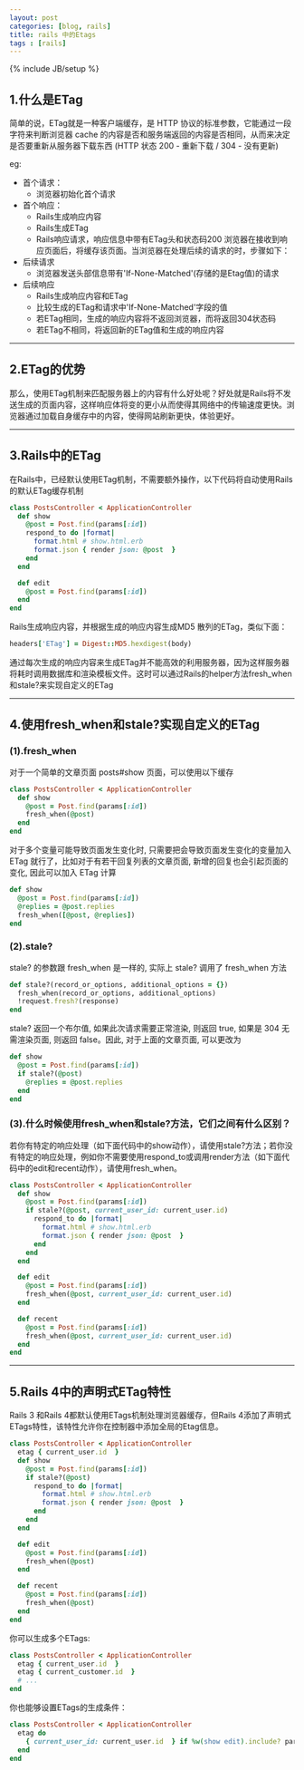 ```yaml
---
layout: post
categories: [blog, rails]
title: rails 中的Etags
tags : [rails]
---
```

{% include JB/setup %}

## 1.什么是ETag
简单的说，ETag就是一种客户端缓存，是 HTTP 协议的标准参数，它能通过一段字符来判断浏览器 cache 的内容是否和服务端返回的内容是否相同，从而来决定是否要重新从服务器下载东西 (HTTP 状态 200 - 重新下载 / 304 - 没有更新)

eg:

- 首个请求：
	+ 浏览器初始化首个请求
- 首个响应：
	+ Rails生成响应内容
	+ Rails生成ETag
	+ Rails响应请求，响应信息中带有ETag头和状态码200 浏览器在接收到响应页面后，将缓存该页面。当浏览器在处理后续的请求的时，步骤如下：
- 后续请求
	+ 浏览器发送头部信息带有'If-None-Matched'(存储的是Etag值)的请求
- 后续响应
	+ Rails生成响应内容和ETag
	+ 比较生成的ETag和请求中'If-None-Matched'字段的值
	+ 若ETag相同，生成的响应内容将不返回浏览器，而将返回304状态码
	+ 若ETag不相同，将返回新的ETag值和生成的响应内容

---

## 2.ETag的优势
那么，使用ETag机制来匹配服务器上的内容有什么好处呢？好处就是Rails将不发送生成的页面内容，这样响应体将变的更小从而使得其网络中的传输速度更快。浏览器通过加载自身缓存中的内容，使得网站刷新更快，体验更好。

---

## 3.Rails中的ETag
在Rails中，已经默认使用ETag机制，不需要额外操作，以下代码将自动使用Rails的默认ETag缓存机制

~~~ruby
class PostsController < ApplicationController
  def show
    @post = Post.find(params[:id])
    respond_to do |format|
      format.html # show.html.erb
      format.json { render json: @post  }
    end
  end

  def edit
    @post = Post.find(params[:id])
  end
end
~~~

Rails生成响应内容，并根据生成的响应内容生成MD5 散列的ETag，类似下面：

~~~ ruby
headers['ETag'] = Digest::MD5.hexdigest(body)
~~~

通过每次生成的响应内容来生成ETag并不能高效的利用服务器，因为这样服务器将耗时调用数据库和渲染模板文件。这时可以通过Rails的helper方法fresh_when和stale?来实现自定义的ETag

---

## 4.使用fresh_when和stale?实现自定义的ETag

### (1).fresh_when

对于一个简单的文章页面 posts#show 页面，可以使用以下缓存

~~~ruby
class PostsController < ApplicationController
  def show
    @post = Post.find(params[:id])
    fresh_when(@post)
  end
end
~~~

对于多个变量可能导致页面发生变化时, 只需要把会导致页面发生变化的变量加入 ETag 就行了，比如对于有若干回复列表的文章页面, 新增的回复也会引起页面的变化, 因此可以加入 ETag 计算

~~~ruby
def show
  @post = Post.find(params[:id])
  @replies = @post.replies
  fresh_when([@post, @replies])
end
~~~

### (2).stale?

stale? 的参数跟 fresh_when 是一样的, 实际上 stale? 调用了 fresh_when 方法

~~~ruby
def stale?(record_or_options, additional_options = {})
  fresh_when(record_or_options, additional_options)
  !request.fresh?(response)
end
~~~

stale? 返回一个布尔值, 如果此次请求需要正常渲染, 则返回 true, 如果是 304 无需渲染页面, 则返回 false。因此, 对于上面的文章页面, 可以更改为

~~~ruby
def show
  @post = Post.find(params[:id])
  if stale?(@post)
    @replies = @post.replies
  end
end
~~~

### (3).什么时候使用fresh_when和stale?方法，它们之间有什么区别？

若你有特定的响应处理（如下面代码中的show动作），请使用stale?方法；若你没有特定的响应处理，例如你不需要使用respond_to或调用render方法（如下面代码中的edit和recent动作），请使用fresh_when。

~~~ruby
class PostsController < ApplicationController
  def show
    @post = Post.find(params[:id])
    if stale?(@post, current_user_id: current_user.id)
      respond_to do |format|
        format.html # show.html.erb
        format.json { render json: @post  }
      end
    end
  end

  def edit
    @post = Post.find(params[:id])
    fresh_when(@post, current_user_id: current_user.id)
  end

  def recent
    @post = Post.find(params[:id])
    fresh_when(@post, current_user_id: current_user.id)
  end
end
~~~

---

## 5.Rails 4中的声明式ETag特性

Rails 3 和Rails 4都默认使用ETags机制处理浏览器缓存，但Rails 4添加了声明式ETags特性，该特性允许你在控制器中添加全局的Etag信息。

~~~ruby
class PostsController < ApplicationController
  etag { current_user.id  }
  def show
    @post = Post.find(params[:id])
    if stale?(@post)
      respond_to do |format|
        format.html # show.html.erb
        format.json { render json: @post  }
      end
    end
  end

  def edit
    @post = Post.find(params[:id])
    fresh_when(@post)
  end

  def recent
    @post = Post.find(params[:id])
    fresh_when(@post)
  end
end
~~~

你可以生成多个ETags:

~~~ruby
class PostsController < ApplicationController
  etag { current_user.id  }
  etag { current_customer.id  }
  # ...
end
~~~

你也能够设置ETags的生成条件：

~~~ruby
class PostsController < ApplicationController
  etag do
    { current_user_id: current_user.id  } if %w(show edit).include? params[:action]
  end
end
~~~


